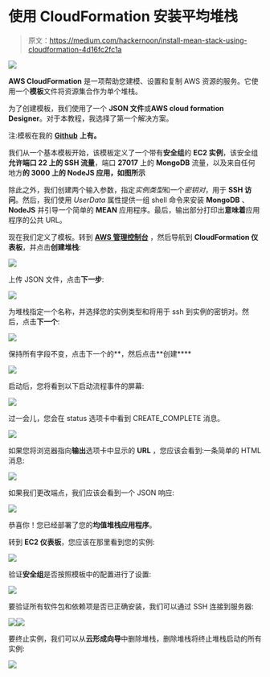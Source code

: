 # 使用 CloudFormation 安装平均堆栈

> 原文：<https://medium.com/hackernoon/install-mean-stack-using-cloudformation-4d16fc2fc1a>

![](img/269dc3d216c475680c906e96a8b64a43.png)

**AWS CloudFormation** 是一项帮助您建模、设置和复制 AWS 资源的服务。它使用一个**模板**文件将资源集合作为单个堆栈。

为了创建模板，我们使用了一个 **JSON 文件**或**AWS cloud formation Designer**。对于本教程，我选择了第一个解决方案。

注:模板在我的 [**Github**](https://github.com/mlabouardy/aws-cloudformation-templates) **上有。**

我们从一个基本模板开始，该模板定义了一个带有**安全组**的 **EC2 实例**，该安全组**允许端口 **22** 上的 SSH 流量**，端口 **27017** 上的 **MongoDB** 流量，以及来自任何地方**的 **3000** 上的 **NodeJS** 应用，如图所示**

除此之外，我们创建两个输入参数，指定*实例类型*和一个*密钥对*，用于 **SSH 访问**。然后，我们使用 *UserData* 属性提供一组 shell 命令来安装 **MongoDB** 、 **NodeJS** 并引导一个简单的 **MEAN** 应用程序。最后，输出部分打印出**意味着**应用程序的公共 URL。

现在我们定义了模板。转到 [**AWS 管理控制台**](https://console.aws.amazon.com/) ，然后导航到 **CloudFormation 仪表板**，并点击**创建堆栈**:

![](img/7e7ffadaaab0d7b09857b78cd8365998.png)

上传 JSON 文件，点击**下一步**:

![](img/78a6ab01e54708eefe0629ab7a2cb861.png)

为堆栈指定一个名称，并选择您的实例类型和将用于 ssh 到实例的密钥对。然后，点击**下一个**:

![](img/8499a8c663091d718035f530940c039a.png)

保持所有字段不变，点击下一个的**，然后点击**创建****

![](img/6b6dea06eeebf7bcd983f0d3c1375d8e.png)

启动后，您将看到以下启动流程事件的屏幕:

![](img/c7478edf683fd77e9318bc47e0c20cef.png)

过一会儿，您会在 status 选项卡中看到 CREATE_COMPLETE 消息。

![](img/82c13be046648893c93006836229b970.png)

如果您将浏览器指向**输出**选项卡中显示的 **URL** ，您应该会看到:一条简单的 HTML 消息:

![](img/d7cce959a2ff518ddb856f9824fd0048.png)

如果我们更改端点，我们应该会看到一个 JSON 响应:

![](img/79d7b2f9c3c1a07ef473f8e4ca7aab69.png)

恭喜你！您已经部署了您的**均值堆栈应用程序**。

转到 **EC2 仪表板**，您应该在那里看到您的实例:

![](img/2ee4aa1bcb6c01ea96e9ae48bb463d57.png)

验证**安全组**是否按照模板中的配置进行了设置:

![](img/b76235b50c37f48fd5922b3c6cea7942.png)

要验证所有软件包和依赖项是否已正确安装，我们可以通过 SSH 连接到服务器:

![](img/329ae5dfadb4e41bbe73d16eda766d87.png)![](img/82daf8fa71b96ece3ecfb84c9d13919a.png)

要终止实例，我们可以从**云形成向导**中删除堆栈，删除堆栈将终止堆栈启动的所有实例:

![](img/d009da04a15df026170bd13c72022eb9.png)